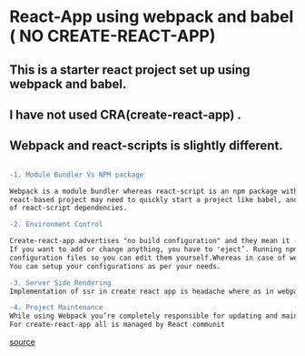 # React-App using webpack and babel ( NO CREATE-REACT-APP)

## This is a starter react project set up using webpack and babel. 
## I have not used CRA(create-react-app) .

## Webpack and react-scripts is slightly different.
```diff

-1. Module Bundler Vs NPM package

Webpack is a module bundler whereas react-script is an npm package with dependencies a 
react-based project may need to quickly start a project like babel, and webpack in the list 
of react-script dependencies.

-2. Environment Control

Create-react-app advertises "no build configuration" and they mean it - you cannot configure this tool. 
If you want to add or change anything, you have to 'eject’. Running npm run eject spits out all the 
configuration files so you can edit them yourself.Whereas in case of webpack you have Control of development environment. 
You can setup your configurations as per your needs.

-3. Server Side Rendering
Implementation of ssr in create react app is headache where as in webpage you can do ssr easily in webpage.

-4. Project Maintenance
While using Webpack you’re completely responsible for updating and maintaining webpage configurations. 
For create-react-app all is managed by React communit

```

[source](https://medium.com/@imbudhiraja/webpack-vs-create-react-app-cb72c47f8100)

